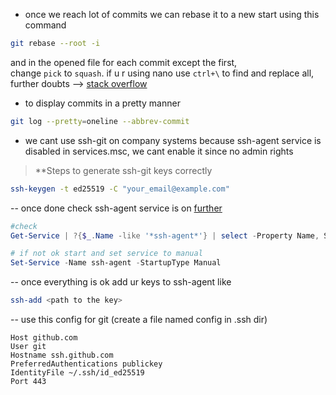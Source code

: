 - once we reach lot of commits we can rebase it to a new start using this command
```bash
git rebase --root -i
```
and in the opened file for each commit except the first, change `pick` to `squash`. if u r using nano use `ctrl+\`  to find and replace all, further doubts --> [stack overflow](https://stackoverflow.com/questions/1657017/how-to-squash-all-git-commits-into-one)

- to display commits in a pretty manner
```bash
git log --pretty=oneline --abbrev-commit
```

- we cant use ssh-git on company systems because ssh-agent service is disabled in services.msc, we cant enable it since no admin rights

> **Steps to generate ssh-git keys correctly

```bash
ssh-keygen -t ed25519 -C "your_email@example.com"
```
-- once done check ssh-agent service is on [further](https://unix.stackexchange.com/questions/464574/ssh-add-returns-with-error-connecting-to-agent-no-such-file-or-directory)
```powershell
#check
Get-Service | ?{$_.Name -like '*ssh-agent*'} | select -Property Name, StartType, Status

# if not ok start and set service to manual
Set-Service -Name ssh-agent -StartupType Manual

```
-- once everything is ok add ur keys to ssh-agent like
```bash
ssh-add <path to the key>
```
-- use this config for git (create a file named config in .ssh dir)
```config
Host github.com
User git
Hostname ssh.github.com
PreferredAuthentications publickey
IdentityFile ~/.ssh/id_ed25519
Port 443
```
